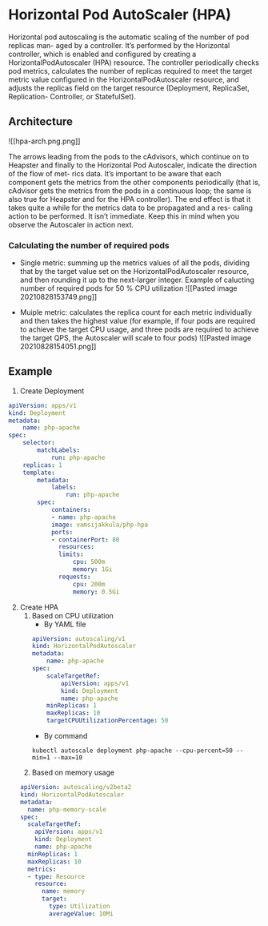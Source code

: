 # Horizontal Pod AutoScaler (HPA)

Horizontal pod autoscaling is the automatic scaling of the number of pod replicas man- aged by a controller. It’s performed by the Horizontal controller, which is enabled and configured by creating a HorizontalPodAutoscaler (HPA) resource. The controller periodically checks pod metrics, calculates the number of replicas required to meet the target metric value configured in the HorizontalPodAutoscaler resource, and adjusts the replicas field on the target resource (Deployment, ReplicaSet, Replication- Controller, or StatefulSet).

## Architecture
 ![[hpa-arch.png.png]]

The arrows leading from the pods to the cAdvisors, which continue on to Heapster and finally to the Horizontal Pod Autoscaler, indicate the direction of the flow of met- rics data. It’s important to be aware that each component gets the metrics from the other components periodically (that is, cAdvisor gets the metrics from the pods in a continuous loop; the same is also true for Heapster and for the HPA controller). The end effect is that it takes quite a while for the metrics data to be propagated and a res- caling action to be performed. It isn’t immediate. Keep this in mind when you observe the Autoscaler in action next.

### Calculating the number of required pods
- Single metric:  summing up the metrics values of all the pods, dividing that by the target value set on the HorizontalPodAutoscaler resource, and then rounding it up to the next-larger integer. Example of calucting number of required pods for 50 % CPU utilization 
	![[Pasted image 20210828153749.png]]
	
- Muiple metric: calculates the replica count for each metric individually and then takes the highest value (for example, if four pods are required to achieve the target CPU usage, and three pods are required to achieve the target QPS, the Autoscaler will scale to four pods)
	 ![[Pasted image 20210828154051.png]]
## Example

1. Create Deployment

```yml
apiVersion: apps/v1
kind: Deployment
metadata:
	name: php-apache
spec:
	selector:
		matchLabels:
			run: php-apache
	replicas: 1
	template:
		metadata:
			labels:
				run: php-apache
		spec:
			containers:
			- name: php-apache
			image: vamsijakkula/php-hpa
			ports:
			- containerPort: 80
			  resources:
			  limits:
				  cpu: 500m
				  memory: 1Gi
			  requests:
				  cpu: 200m
				  memory: 0.5Gi
```


2. Create HPA
	1. Based on CPU utilization
		- By YAML file
		```yml
		apiVersion: autoscaling/v1
		kind: HorizontalPodAutoscaler
		metadata:
			name: php-apache
		spec:
			scaleTargetRef:
				apiVersion: apps/v1
				kind: Deployment
				name: php-apache
			minReplicas: 1
			maxReplicas: 10
			targetCPUUtilizationPercentage: 50
		```
		- By command
		```shell
		kubectl autoscale deployment php-apache --cpu-percent=50 --min=1 --max=10
		```
	2. Based on memory usage
	```yml
	apiVersion: autoscaling/v2beta2 
	kind: HorizontalPodAutoscaler
	metadata:
	  name: php-memory-scale 
	spec:
	  scaleTargetRef:
		apiVersion: apps/v1 
		kind: Deployment 
		name: php-apache 
	  minReplicas: 1 
	  maxReplicas: 10 
	  metrics: 
	  - type: Resource
		resource:
		  name: memory 
		  target:
			type: Utilization 
			averageValue: 10Mi
	```




